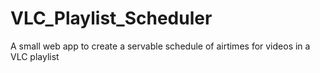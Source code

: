 # VLC_Playlist_Scheduler
A small web app to create a servable schedule of airtimes for videos in a VLC playlist
